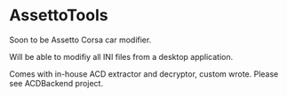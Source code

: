 # AssettoTools

Soon to be Assetto Corsa car modifier.

Will be able to modifiy all INI files from a desktop application.

Comes with in-house ACD extractor and decryptor, custom wrote. Please see ACDBackend project.
